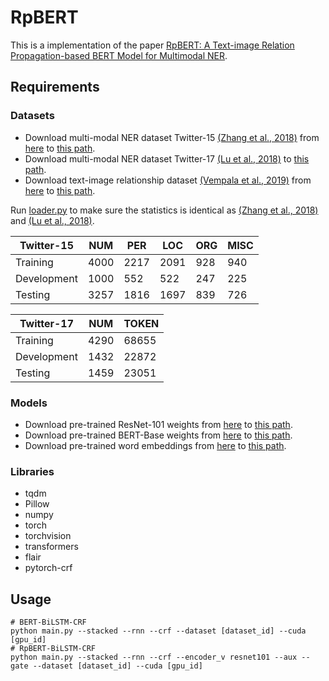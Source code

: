 # RpBERT
This is a implementation of the paper 
[RpBERT: A Text-image Relation Propagation-based BERT Model for Multimodal NER](https://ojs.aaai.org/index.php/AAAI/article/view/17633).

## Requirements

### Datasets
* Download multi-modal NER dataset Twitter-15 [(Zhang et al., 2018)](http://qizhang.info/paper/aaai2017-twitterner.pdf)
from [here](http://qizhang.info/paper/data/aaai2018_multimodal_NER_data.zip)
to [this path](resources/datasets/twitter2015).
* Download multi-modal NER dataset Twitter-17 [(Lu et al., 2018)](https://aclanthology.org/P18-1185.pdf)
to [this path](resources/datasets/twitter2017).
* Download text-image relationship dataset [(Vempala et al., 2019)](https://aclanthology.org/P19-1272/)
from [here](https://github.com/danielpreotiuc/text-image-relationship) to 
[this path](resources/datasets/relationship).

Run [loader.py](data/loader.py) to make sure the statistics is identical as 
[(Zhang et al., 2018)](http://qizhang.info/paper/aaai2017-twitterner.pdf) and 
[(Lu et al., 2018)](https://aclanthology.org/P18-1185.pdf).

| Twitter-15  | NUM  | PER  | LOC  | ORG  | MISC |
| ----------- | ---- | ---- | ---- | ---- | ---- |
| Training    | 4000 | 2217 | 2091 | 928  | 940  |
| Development | 1000 | 552  | 522  | 247  | 225  |
| Testing     | 3257 | 1816 | 1697 | 839  | 726  |

| Twitter-17  | NUM   | TOKEN |
| ----------- | ----- | ----- |
| Training    | 4290  | 68655 |
| Development | 1432  | 22872 |
| Testing     | 1459  | 23051 |

### Models
* Download pre-trained ResNet-101 weights
from [here](https://download.pytorch.org/models/resnet101-63fe2227.pth)
to [this path](resources/models/cnn/resnet101.pth).
* Download pre-trained BERT-Base weights 
from [here](https://huggingface.co/bert-base-uncased/tree/main)
to [this path](resources/models/transformers/bert-base-uncased).
* Download pre-trained word embeddings
from [here](https://flair.informatik.hu-berlin.de/resources/embeddings/token/)
to [this path](resources/models/embeddings).

### Libraries
* tqdm
* Pillow
* numpy
* torch
* torchvision
* transformers
* flair
* pytorch-crf

## Usage

```shell script
# BERT-BiLSTM-CRF
python main.py --stacked --rnn --crf --dataset [dataset_id] --cuda [gpu_id]
# RpBERT-BiLSTM-CRF
python main.py --stacked --rnn --crf --encoder_v resnet101 --aux --gate --dataset [dataset_id] --cuda [gpu_id]
```
